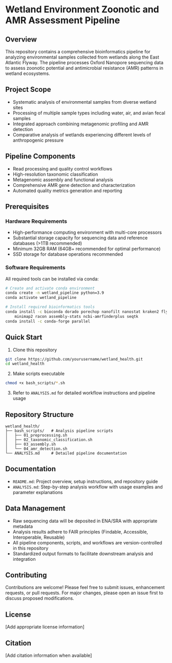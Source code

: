 # Wetland Environment Zoonotic and AMR Assessment Pipeline

## Overview
This repository contains a comprehensive bioinformatics pipeline for analyzing environmental samples collected from wetlands along the East Atlantic Flyway. The pipeline processes Oxford Nanopore sequencing data to assess zoonotic potential and antimicrobial resistance (AMR) patterns in wetland ecosystems.

## Project Scope
- Systematic analysis of environmental samples from diverse wetland sites
- Processing of multiple sample types including water, air, and avian fecal samples
- Integrated approach combining metagenomic profiling and AMR detection
- Comparative analysis of wetlands experiencing different levels of anthropogenic pressure

## Pipeline Components
- Read processing and quality control workflows
- High-resolution taxonomic classification
- Metagenomic assembly and functional analysis
- Comprehensive AMR gene detection and characterization
- Automated quality metrics generation and reporting

## Prerequisites

### Hardware Requirements
- High-performance computing environment with multi-core processors
- Substantial storage capacity for sequencing data and reference databases (>1TB recommended)
- Minimum 32GB RAM (64GB+ recommended for optimal performance)
- SSD storage for database operations recommended

### Software Requirements
All required tools can be installed via conda:
```bash
# Create and activate conda environment
conda create -n wetland_pipeline python=3.9
conda activate wetland_pipeline

# Install required bioinformatics tools
conda install -c bioconda dorado porechop nanofilt nanostat kraken2 flye \
    minimap2 racon assembly-stats ncbi-amrfinderplus seqtk
conda install -c conda-forge parallel
```

## Quick Start
1. Clone this repository
```bash
git clone https://github.com/yourusername/wetland_health.git
cd wetland_health
```

2. Make scripts executable
```bash
chmod +x bash_scripts/*.sh
```

3. Refer to `ANALYSIS.md` for detailed workflow instructions and pipeline usage

## Repository Structure
```
wetland_health/
├── bash_scripts/   # Analysis pipeline scripts
│   ├── 01_preprocessing.sh
│   ├── 02_taxonomic_classification.sh
│   ├── 03_assembly.sh
│   └── 04_amr_detection.sh
└── ANALYSIS.md     # Detailed pipeline documentation
```

## Documentation
- `README.md`: Project overview, setup instructions, and repository guide
- `ANALYSIS.md`: Step-by-step analysis workflow with usage examples and parameter explanations

## Data Management
- Raw sequencing data will be deposited in ENA/SRA with appropriate metadata
- Analysis results adhere to FAIR principles (Findable, Accessible, Interoperable, Reusable)
- All pipeline components, scripts, and workflows are version-controlled in this repository
- Standardized output formats to facilitate downstream analysis and integration

## Contributing
Contributions are welcome! Please feel free to submit issues, enhancement requests, or pull requests. For major changes, please open an issue first to discuss proposed modifications.

## License
[Add appropriate license information]

## Citation
[Add citation information when available]
